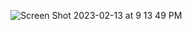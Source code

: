![Screen Shot 2023-02-13 at 9 13 49 PM](https://user-images.githubusercontent.com/123911761/218628738-3e6bf3b3-df60-4722-91d2-3b2459c51bcd.png)
